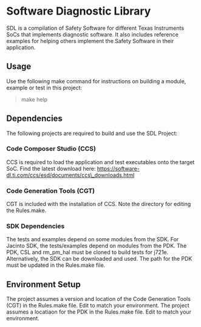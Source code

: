 # Software Diagnostic Library
SDL is a compilation of Safety Software for different Texas Instruments SoCs that implements diagnostic software. It also includes reference examples for helping others implement the Safety Software in their application.

## Usage
Use the following make command for instructions on building a module, example or test in this project:
> make help

## Dependencies
The following projects are required to build and use the SDL Project:

### Code Composer Studio (CCS)
CCS is required to load the application and test executables onto the target SoC. Find the latest download here: https://software-dl.ti.com/ccs/esd/documents/ccs\_downloads.html

### Code Generation Tools (CGT)
CGT is included with the installation of CCS. Note the directory for editing the Rules.make.

### SDK Dependencies
The tests and examples depend on some modules from the SDK. For Jacinto SDK, the tests/examples depend on modules from the PDK.
The PDK, CSL and rm_pm_hal must be cloned to build tests for j721e. Alternatively, the SDK can be downloaded and used. The path for the PDK must be updated in the Rules.make file.

## Environment Setup
The project assumes a version and location of the Code Generation Tools (CGT) in the Rules.make file. Edit to match your environment.
The project assumes a locatiaon for the PDK in the Rules.make file. Edit to match your environment.




